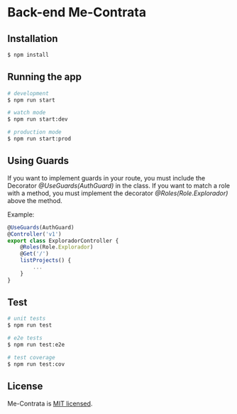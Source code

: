 # Back-end Me-Contrata

## Installation

```bash
$ npm install
```

## Running the app

```bash
# development
$ npm run start

# watch mode
$ npm run start:dev

# production mode
$ npm run start:prod
```

## Using Guards

If you want to implement guards in your route, you must include the Decorator _@UseGuards(AuthGuard)_ in the class. If you want to match a role with a method, you must implement the decorator _@Roles(Role.Explorador)_ above the method. 

Example:

```javascript
@UseGuards(AuthGuard)
@Controller('v1')
export class ExploradorController {
    @Roles(Role.Explorador)
    @Get('/')
    listProjects() {
        ...
    }
}

```


## Test

```bash
# unit tests
$ npm run test

# e2e tests
$ npm run test:e2e

# test coverage
$ npm run test:cov
```

## License

Me-Contrata is [MIT licensed](LICENSE).
